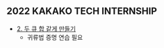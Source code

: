 ## 2022 KAKAKO TECH INTERNSHIP

* [2. 두 큐 합 같게 만들기](https://school.programmers.co.kr/learn/courses/30/lessons/118667?language=java)
  - 귀류법 증명 연습 필요
